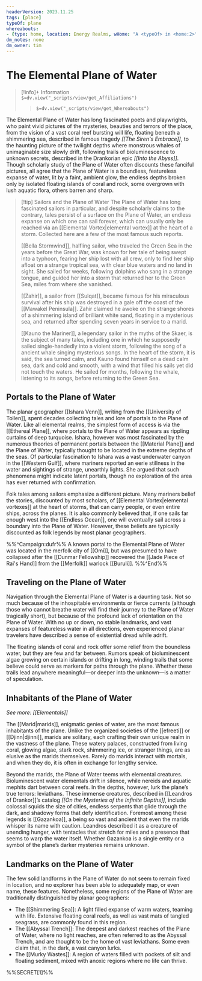 ```yaml
---
headerVersion: 2023.11.25
tags: [place]
typeOf: plane
whereabouts: 
- {type: home, location: Energy Realms, wHome: "A <typeOf> in <home:2>"}
dm_notes: none
dm_owner: tim
---
```

# The Elemental Plane of Water
>[!info]+ Information  
> `$=dv.view("_scripts/view/get_Affiliations")`  
>> `$=dv.view("_scripts/view/get_Whereabouts")`

The Elemental Plane of Water has long fascinated poets and playwrights, who paint vivid pictures of the mysteries, beauties and terrors of the place, from the vision of a vast coral reef bursting will life, floating beneath a shimmering sea, described in famous tragedy *[[The Siren's Embrace]]*, to the haunting picture of the twilight depths where monstrous whales of unimaginable size slowly drift, following trails of bioluminescence to unknown secrets, described in the Drankorian epic *[[Into the Abyss]]*. Though scholarly study of the Plane of Water often discounts these fanciful pictures, all agree that the Plane of Water is a boundless, featureless expanse of water, lit by a faint, ambient glow, the endless depths broken only by isolated floating islands of coral and rock, some overgrown with lush aquatic flora, others barren and sharp.

>[!tip] Sailors and the Plane of Water
> The Plane of Water has long fascinated sailors in particular, and despite scholarly claims to the contrary, tales persist of a surface on the Plane of Water, an endless expanse on which one can sail forever, which can usually only be reached via an [[Elemental Vortex|elemental vortex]] at the heart of a storm. Collected here are a few of the most famous such reports.  
>
> [[Bella Stormwind]], halfling sailor, who traveled the Green Sea in the years before the Great War, was known for her tale of being swept into a typhoon, fearing her ship lost with all crew, only to find her ship afloat on a strange tropical sea, with clear blue waters and no land in sight. She sailed for weeks, following dolphins who sang in a strange tongue, and guided her into a storm that returned her to the Green Sea, miles from where she vanished. 
> 
> [[Zahir]], a sailor from [[Sulqat]], became famous for his miraculous survival after his ship was destroyed in a gale off the coast of the [[Mawakel Peninsula]]. Zahir claimed he awoke on the strange shores of a shimmering island of brilliant white sand, floating in a mysterious sea, and returned after spending seven years in service to a marid. 
> 
>[[Kauno the Mariner]], a legendary sailor in the myths of the Skaer, is the subject of many tales, including one in which he supposedly sailed single-handedly into a violent storm, following the song of a ancient whale singing mysterious songs. In the heart of the storm, it is said, the sea turned calm, and Kauno found himself on a dead calm sea, dark and cold and smooth, with a wind that filled his sails yet did not touch the waters. He sailed for months, following the whale, listening to its songs, before returning to the Green Sea. 

## Portals to the Plane of Water

The planar geographer [[Ishara Venn]], writing from the [[University of Tollen]], spent decades collecting tales and lore of portals to the Plane of Water.  Like all elemental realms, the simplest form of access is via the [[Ethereal Plane]], where portals to the Plane of Water appears as rippling curtains of deep turquoise. Ishara, however was most fascinated by the numerous theories of permanent portals between the [[Material Plane]] and the Plane of Water, typically thought to be located in the extreme depths of the seas. Of particular fascination to Ishara was a vast underwater canyon in the [[Western Gulf]], where mariners reported an eerie stillness in the water and sightings of strange, unearthly lights. She argued that such phenomena might indicate latent portals, though no exploration of the area has ever returned with confirmation.

Folk tales among sailors emphasize a different picture. Many mariners belief the stories, discounted by most scholars, of [[Elemental Vortex|elemental vortexes]] at the heart of storms, that can carry people, or even entire ships, across the planes. It is also commonly believed that, if one sails far enough west into the [[Endless Ocean]], one will eventually sail across a boundary into the Plane of Water. However, these beliefs are typically discounted as folk legends by most planar geographers. 

%%^Campaign:dufr%%
A known portal to the Elemental Plane of Water was located in the merfolk city of [[Omi]], but was presumed to have collapsed after the [[Dunmar Fellowship]] recovered the [[Jade Piece of Rai's Hand]] from the [[Merfolk]] warlock [[Buruli]]. 
%%^End%%

## Traveling on the Plane of Water

Navigation through the Elemental Plane of Water is a daunting task. Not so much because of the inhospitable environments or fierce currents (although those who cannot breathe water will find their journey to the Plane of Water tragically short), but because of the profound lack of orientation on the Plane of Water. With no up or down, no stable landmarks, and vast expanses of featureless water in all directions, even experienced planar travelers have described a sense of existential dread while adrift.

The floating islands of coral and rock offer some relief from the boundless water, but they are few and far between. Rumors speak of bioluminescent algae growing on certain islands or drifting in long, winding trails that some believe could serve as markers for paths through the plane. Whether these trails lead anywhere meaningful—or deeper into the unknown—is a matter of speculation.
## Inhabitants of the Plane of Water

_See more: [[Elementals]]_

The [[Marid|marids]], enigmatic genies of water, are the most famous inhabitants of the plane. Unlike the organized societies of the [[efreeti]] or [[Djinn|djinni]], marids are solitary, each crafting their own unique realm in the vastness of the plane. These watery palaces, constructed from living coral, glowing algae, stark rock, shimmering ice, or stranger things, are as elusive as the marids themselves. Rarely do marids interact with mortals, and when they do, it is often in exchange for lengthy service. 

Beyond the marids, the Plane of Water teems with elemental creatures. Bioluminescent water elementals drift in  silence, while nereids and aquatic mephits dart between coral reefs. In the depths, however, lurk the plane’s true terrors: leviathans. These immense creatures, described in [[Leandros of Drankor]]’s catalog _[[On the Mysteries of the Infinite Depths]]_, include colossal squids the size of cities, endless serpents that glide through the dark, and shadowy forms that defy identification. Foremost among these legends is [[Gazankoa]], a being so vast and ancient that even the marids whisper its name with caution. Leandros described it as a creature of unending hunger, with tentacles that stretch for miles and a presence that seems to warp the water itself. Whether Gazankoa is a single entity or a symbol of the plane’s darker mysteries remains unknown.

## Landmarks on the Plane of Water

The few solid landforms in the Plane of Water do not seem to remain fixed in location, and no explorer has been able to adequately map, or even name, these features. Nonetheless, some regions of the Plane of Water are traditionally distinguished by planar geographers:

- The [[Shimmering Sea]]: A light filled expanse of warm waters, teaming with life. Extensive floating coral reefs, as well as vast mats of tangled seagrass, are commonly found in this region.
- The [[Abyssal Trench]]: The deepest and darkest reaches of the Plane of Water, where no light reaches, are often referred to as the Abyssal Trench, and are thought to be the home of vast leviathans. Some even claim that, in the dark, a vast canyon lurks.
- The [[Murky Wastes]]: A region of waters filled with pockets of silt and floating sediment, mixed with anoxic regions where no life can thrive. 

%%SECRET[1]%%